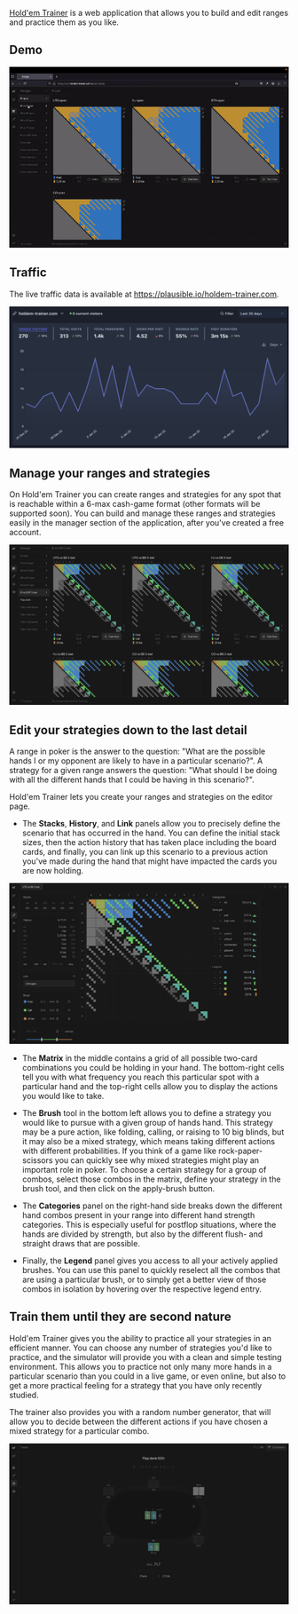 [Hold'em Trainer](https://holdem-trainer.com/) is a web application that allows you to build and edit ranges and practice them as you like.

## Demo

![Demo](public/readme/demo.gif)

## Traffic

The live traffic data is available at <https://plausible.io/holdem-trainer.com>.

![Traffic](public/readme/traffic%202025-01-24.png)

## Manage your ranges and strategies

On Hold'em Trainer you can create ranges and strategies for any spot that is reachable within a 6-max cash-game format (other formats will be supported soon). You can build and manage these ranges and strategies easily in the manager section of the application, after you've created a free account.

![Manager](public/readme/manager.png)

## Edit your strategies down to the last detail

A range in poker is the answer to the question: "What are the possible hands I or my opponent are likely to have in a particular scenario?".
A strategy for a given range answers the question: "What should I be doing with all the different hands that I could be having in this scenario?".

Hold'em Trainer lets you create your ranges and strategies on the editor page.

- The __Stacks__, __History__, and __Link__ panels allow you to precisely define the scenario that has occurred in the hand. You can define the initial stack sizes, then the action history that has taken place including the board cards, and finally, you can link up this scenario to a previous action you've made during the hand that might have impacted the cards you are now holding.

![Editor-Full](public/readme/editor-full.png)

- The __Matrix__ in the middle contains a grid of all possible two-card combinations you could be holding in your hand. The bottom-right cells tell you with what frequency you reach this particular spot with a particular hand and the top-right cells allow you to display the actions you would like to take.

- The __Brush__ tool in the bottom left allows you to define a strategy you would like to pursue with a given group of hands hand. This strategy may be a pure action, like folding, calling, or raising to 10 big blinds, but it may also be a mixed strategy, which means taking different actions with different probabilities. If you think of a game like rock-paper-scissors you can quickly see why mixed strategies might play an important role in poker. To choose a certain strategy for a group of combos, select those combos in the matrix, define your strategy in the brush tool, and then click on the apply-brush button.

- The __Categories__ panel on the right-hand side breaks down the different hand combos present in your range into different hand strength categories. This is especially useful for postflop situations, where the hands are divided by strength, but also by the different flush- and straight draws that are possible.

- Finally, the __Legend__ panel gives you access to all your actively applied brushes. You can use this panel to quickly reselect all the combos that are using a particular brush, or to simply get a better view of those combos in isolation by hovering over the respective legend entry.

## Train them until they are second nature

Hold'em Trainer gives you the ability to practice all your strategies in an efficient manner. You can choose any number of strategies you'd like to practice, and the simulator will provide you with a clean and simple testing environment. This allows you to practice not only many more hands in a particular scenario than you could in a live game, or even online, but also to get a more practical feeling for a strategy that you have only recently studied.

The trainer also provides you with a random number generator, that will allow you to decide between the different actions if you have chosen a mixed strategy for a particular combo.

![Trainer](public/readme/trainer.png)
